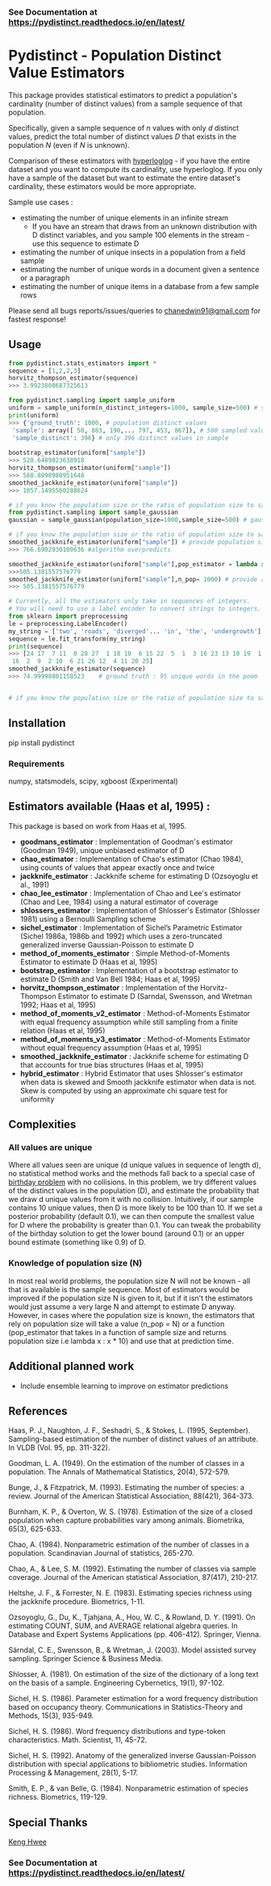 ### See Documentation at https://pydistinct.readthedocs.io/en/latest/ 

# Pydistinct - Population Distinct Value Estimators

This package provides statistical estimators to predict a population's cardinality (number of distinct values) from a sample sequence of that population. 
 
Specifically, given a sample sequence of _n_ values with only _d_ distinct values, predict the total number of distinct values _D_ that exists in the population _N_ (even if _N_ is unknown).  
 
Comparison of these estimators with [hyperloglog](https://pypi.org/project/hyperloglog/) - if you have the entire dataset and you want to compute its cardinality, use hyperloglog. If you only have a sample of the dataset but want to estimate the entire dataset's cardinality, these estimators would be more appropriate.

Sample use cases :
* estimating the number of unique elements in an infinite stream 
  *  If you have an stream that draws from an unknown distribution with D distinct variables, and you sample 100 elements in the stream - use this sequence to estimate D 
* estimating the number of unique insects in a population from a field sample
* estimating the number of unique words in a document given a sentence or a paragraph
* estimating the number of unique items in a database from a few sample rows

Please send all bugs reports/issues/queries to chanedwin91@gmail.com for fastest response! 

## Usage

```python
from pydistinct.stats_estimators import *
sequence = [1,2,2,3]
horvitz_thompson_estimator(sequence)
>>> 3.9923808687325613

from pydistinct.sampling import sample_uniform
uniform = sample_uniform(n_distinct_integers=1000, sample_size=500) # sample 500 values from a distribution of 1000 integers with uniform probability
print(uniform)
>>> {'ground_truth': 1000, # population distinct values
 'sample': array([ 50, 883, 190,... 797, 453, 867]), # 500 sampled values 
 'sample_distinct': 396} # only 396 distinct values in sample
 
bootstrap_estimator(uniform["sample"])
>>> 520.6409023638918 
horvitz_thompson_estimator(uniform["sample"])
>>> 588.8990980951648
smoothed_jackknife_estimator(uniform["sample"])
>>> 1057.1495560288624

# if you know the population size or the ratio of population size to sample size 
from pydistinct.sampling import sample_gaussian
gaussian = sample_gaussian(population_size=1000,sample_size=500) # gaussian distribution centered at 0

# if you know the population size or the ratio of population size to sample size 
smoothed_jackknife_estimator(uniform["sample"]) # provide population size  
>>> 766.6902930100636 #algorithm overpredicts

smoothed_jackknife_estimator(uniform["sample"],pop_estimator = lambda x : x * 2) # provide ratio of sample size to population 
>>>505.1381557576779
smoothed_jackknife_estimator(uniform["sample"],n_pop= 1000) # provide actual population size
>>> 505.1381557576779

# Currently, all the estimators only take in sequences of integers. 
# You will need to use a label encoder to convert strings to integers.
from sklearn import preprocessing
le = preprocessing.LabelEncoder()
my_string = ['two', 'roads', 'diverged'... 'in', 'the', 'undergrowth'] # first paragraph of Frost's The Road Not Taken
sequence = le.fit_transform(my_string)
print(sequence)
>>> [24 17  7 11  0 28 27  1 18 10  6 15 22  5  1  3 16 23 13 10 19  1 14  8
 16  2  9  2 10  6 21 26 12  4 11 20 25]
smoothed_jackknife_estimator(sequence)
>>> 74.99998801158523    # ground truth : 95 unique words in the poem


# if you know the population size or the ratio of population size to sample size 


```

## Installation

pip install pydistinct

### Requirements

numpy, statsmodels, scipy, xgboost (Experimental)

## Estimators available (Haas et al, 1995) : 

This package is based on work from Haas et al, 1995.

* **goodmans_estimator** : Implementation of Goodman's estimator (Goodman 1949), unique unbiased estimator of D
* **chao_estimator** : Implementation of Chao's estimator (Chao 1984), using counts of values that appear exactly once and twice
* **jackknife_estimator** : Jackknife scheme for estimating D (Ozsoyoglu et al., 1991)
* **chao_lee_estimator** : Implementation of Chao and Lee's estimator (Chao and Lee, 1984) using a natural estimator of coverage 
* **shlossers_estimator** : Implementation of Shlosser's Estimator (Shlosser 1981) using a Bernoulli Sampling scheme
* **sichel_estimator** : Implementation of Sichel’s Parametric Estimator (Sichel 1986a, 1986b and 1992) which uses a zero-truncated generalized inverse Gaussian-Poisson to estimate D
* **method_of_moments_estimator** : Simple Method-of-Moments Estimator to estimate D (Haas et al, 1995)
* **bootstrap_estimator** : Implementation of a bootstrap estimator to estimate D (Smith and Van Bell 1984; Haas et al, 1995)
* **horvitz_thompson_estimator** : Implementation of the Horvitz-Thompson Estimator to estimate D (Sarndal,
Swensson, and Wretman 1992; Haas et al, 1995)
* **method_of_moments_v2_estimator** : Method-of-Moments Estimator with equal frequency assumption while still sampling from a finite relation (Haas et al, 1995)
* **method_of_moments_v3_estimator** : Method-of-Moments Estimator without equal frequency assumption (Haas et al, 1995)
* **smoothed_jackknife_estimator** : Jackknife scheme for estimating D that accounts for true bias structures (Haas et al, 1995)
* **hybrid_estimator** : Hybrid Estimator that uses Shlosser's estimator when data is skewed and Smooth jackknife estimator when data is not. Skew is computed by using an approximate chi square test for uniformity


## Complexities
### All values are unique
Where all values seen are unique (d unique values in sequence of length d), no statistical method works and the methods fall back to a special case of [birthday problem](https://en.wikipedia.org/wiki/Birthday_problem) with no collisions. In this problem, we try different values of the distinct values in the population (D), and estimate the probability that we draw d unique values from it with no collision. Intuitively, if our sample contains 10 unique values, then D is more likely to be 100 than 10. If we set a posterior probability (default 0.1), we can then compute the smallest value for D where the probability is greater than 0.1. You can tweak the probability of the birthday solution to get the lower bound (around 0.1) or an upper bound estimate (something like 0.9) of D.

### Knowledge of population size (N) 

In most real world problems, the population size N will not be known - all that is available is the sample sequence. Most of estimators would be improved if the population size N is given to it, but if it isn't the estimators would just assume a very large N and attempt to estimate D anyway. However, in cases where the population size is known, the estimators that rely on population size will take a value (n_pop = N) or a function (pop_estimator that takes in a function of sample size and returns population size i.e lambda x : x * 10) and use that at prediction time.



## Additional planned work

* Include ensemble learning to improve on estimator predictions

## References

Haas, P. J., Naughton, J. F., Seshadri, S., & Stokes, L. (1995, September). Sampling-based estimation of the number of distinct values of an attribute. In VLDB (Vol. 95, pp. 311-322).

Goodman, L. A. (1949). On the estimation of the number of classes in a population. The Annals of Mathematical Statistics, 20(4), 572-579.

Bunge, J., & Fitzpatrick, M. (1993). Estimating the number of species: a review. Journal of the American Statistical Association, 88(421), 364-373.

Burnham, K. P., & Overton, W. S. (1978). Estimation of the size of a closed population when capture probabilities vary among animals. Biometrika, 65(3), 625-633.

Chao, A. (1984). Nonparametric estimation of the number of classes in a population. Scandinavian Journal of statistics, 265-270.

Chao, A., & Lee, S. M. (1992). Estimating the number of classes via sample coverage. Journal of the American statistical Association, 87(417), 210-217.

Heltshe, J. F., & Forrester, N. E. (1983). Estimating species richness using the jackknife procedure. Biometrics, 1-11.

Ozsoyoglu, G., Du, K., Tjahjana, A., Hou, W. C., & Rowland, D. Y. (1991). On estimating COUNT, SUM, and AVERAGE relational algebra queries. In Database and Expert Systems Applications (pp. 406-412). Springer, Vienna.

Särndal, C. E., Swensson, B., & Wretman, J. (2003). Model assisted survey sampling. Springer Science & Business Media.

Shlosser, A. (1981). On estimation of the size of the dictionary of a long text on the basis of a sample. Engineering Cybernetics, 19(1), 97-102.

Sichel, H. S. (1986). Parameter estimation for a word frequency distribution based on occupancy theory. Communications in Statistics-Theory and Methods, 15(3), 935-949.

Sichel, H. S. (1986). Word frequency distributions and type-token characteristics. Math. Scientist, 11, 45-72.

Sichel, H. S. (1992). Anatomy of the generalized inverse Gaussian-Poisson distribution with special applications to bibliometric studies. Information Processing & Management, 28(1), 5-17.

Smith, E. P., & van Belle, G. (1984). Nonparametric estimation of species richness. Biometrics, 119-129.

## Special Thanks

[Keng Hwee](https://github.com/kenghweeng)

### See Documentation at https://pydistinct.readthedocs.io/en/latest/ 

